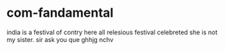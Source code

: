 # com-fandamental
india is a festival of contry here all relesious festival celebreted
she is  not  my sister.
sir ask you que ghhjg
nchv
